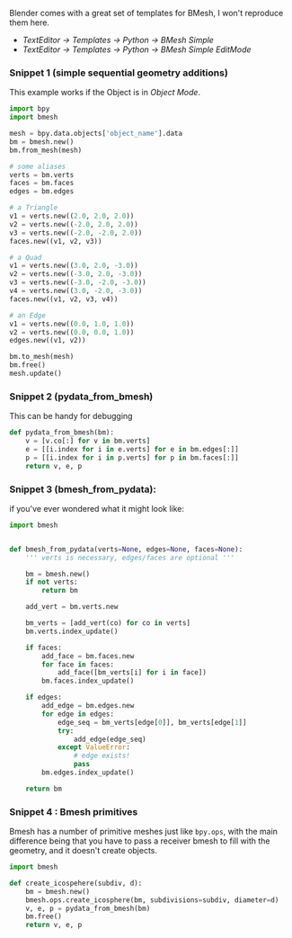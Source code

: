 
Blender comes with a great set of templates for BMesh, I won't reproduce them here.  

  - _TextEditor -> Templates -> Python -> BMesh Simple_   
  - _TextEditor -> Templates -> Python -> BMesh Simple EditMode_  

### Snippet 1 (simple sequential geometry additions)

This example works if the Object is in _Object Mode_.

```python
import bpy
import bmesh

mesh = bpy.data.objects['object_name'].data
bm = bmesh.new()
bm.from_mesh(mesh)

# some aliases
verts = bm.verts
faces = bm.faces
edges = bm.edges

# a Triangle
v1 = verts.new((2.0, 2.0, 2.0))
v2 = verts.new((-2.0, 2.0, 2.0))
v3 = verts.new((-2.0, -2.0, 2.0))
faces.new((v1, v2, v3))

# a Quad
v1 = verts.new((3.0, 2.0, -3.0))
v2 = verts.new((-3.0, 2.0, -3.0))
v3 = verts.new((-3.0, -2.0, -3.0))
v4 = verts.new((3.0, -2.0, -3.0))
faces.new((v1, v2, v3, v4))

# an Edge
v1 = verts.new((0.0, 1.0, 1.0))
v2 = verts.new((0.0, 0.0, 1.0))
edges.new((v1, v2))

bm.to_mesh(mesh)
bm.free()
mesh.update()
```

### Snippet 2 (pydata_from_bmesh)

This can be handy for debugging

```python
def pydata_from_bmesh(bm):
    v = [v.co[:] for v in bm.verts]
    e = [[i.index for i in e.verts] for e in bm.edges[:]]
    p = [[i.index for i in p.verts] for p in bm.faces[:]]
    return v, e, p
```

### Snippet 3 (bmesh_from_pydata):

if you've ever wondered what it might look like:
```python
import bmesh


def bmesh_from_pydata(verts=None, edges=None, faces=None):
    ''' verts is necessary, edges/faces are optional '''

    bm = bmesh.new()
    if not verts:
        return bm

    add_vert = bm.verts.new

    bm_verts = [add_vert(co) for co in verts]
    bm.verts.index_update()

    if faces:
        add_face = bm.faces.new
        for face in faces:
            add_face([bm_verts[i] for i in face])
        bm.faces.index_update()

    if edges:
        add_edge = bm.edges.new
        for edge in edges:
            edge_seq = bm_verts[edge[0]], bm_verts[edge[1]]
            try:
                add_edge(edge_seq)
            except ValueError:
                # edge exists!
                pass
        bm.edges.index_update()

    return bm

```

### Snippet 4 : Bmesh primitives

Bmesh has a number of primitive meshes just like `bpy.ops`, with the main difference being that you have to pass a receiver bmesh to fill with the geometry, and it doesn't create objects.


```python
import bmesh

def create_icospehere(subdiv, d):
    bm = bmesh.new()
    bmesh.ops.create_icosphere(bm, subdivisions=subdiv, diameter=d)
    v, e, p = pydata_from_bmesh(bm)
    bm.free()
    return v, e, p
```
